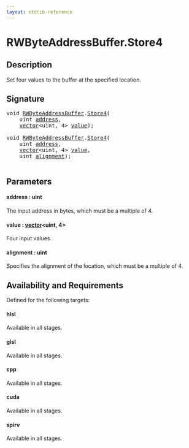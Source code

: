 ```yaml
---
layout: stdlib-reference
---
```


# RWByteAddressBuffer\.Store4

## Description

Set four values to the buffer at the specified location.



## Signature 

<pre>
<span class="code_keyword">void</span> <a href="../index.html" class="code_type">RWByteAddressBuffer</a>.<a href=".html">Store4</a>(
    <span class="code_keyword">uint</span> <a href=".html#decl-address" class="code_param">address</a>,
    <a href="../../vector/index.html" class="code_type">vector</a>&lt;<span class="code_keyword">uint</span>, 4&gt; <a href=".html#decl-value" class="code_param">value</a>);

<span class="code_keyword">void</span> <a href="../index.html" class="code_type">RWByteAddressBuffer</a>.<a href=".html">Store4</a>(
    <span class="code_keyword">uint</span> <a href=".html#decl-address" class="code_param">address</a>,
    <a href="../../vector/index.html" class="code_type">vector</a>&lt;<span class="code_keyword">uint</span>, 4&gt; <a href=".html#decl-value" class="code_param">value</a>,
    <span class="code_keyword">uint</span> <a href=".html#decl-alignment" class="code_param">alignment</a>);

</pre>

## Parameters

####  <a id="decl-address"></a>address  : uint
The input address in bytes, which must be a multiple of 4.

####  <a id="decl-value"></a>value  : [vector](../../vector/index.html)\<uint, 4\>
Four input values.

####  <a id="decl-alignment"></a>alignment  : uint
Specifies the alignment of the location, which must be a multiple of 4.


## Availability and Requirements

Defined for the following targets:

#### hlsl
Available in all stages.

#### glsl
Available in all stages.

#### cpp
Available in all stages.

#### cuda
Available in all stages.

#### spirv
Available in all stages.




